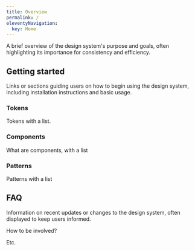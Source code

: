 ```yaml
---
title: Overview
permalink: /
eleventyNavigation:
  key: Home
---
```


A brief overview of the design system's purpose and goals, often highlighting its importance for consistency and efficiency.

## Getting started

Links or sections guiding users on how to begin using the design system, including installation instructions and basic usage.

### Tokens

Tokens with a list.

### Components

What are components, with a list

### Patterns

Patterns with a list

## FAQ

Information on recent updates or changes to the design system, often displayed to keep users informed.

How to be involved?

Etc.
